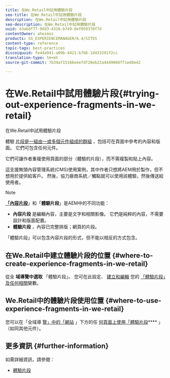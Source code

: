 ```yaml
---
title: 在We.Retail中試用體驗片段
seo-title: 在We.Retail中試用體驗片段
description: 在We.Retail中試用體驗片段
seo-description: 在We.Retail中試用體驗片段
uuid: 43a6df77-9dd3-4316-b749-0ef059370f7d
contentOwner: aheimoz
products: SG_EXPERIENCEMANAGER/6.4/SITES
content-type: reference
topic-tags: best-practices
discoiquuid: fe44a941-a09b-4421-b766-1d433291f2cc
translation-type: tm+mt
source-git-commit: 7b39a715166eeefdf20eb22a4449068ff1ed0e42

---
```



# 在We.Retail中試用體驗片段{#trying-out-experience-fragments-in-we-retail}

在We.Retail中試用體驗片段

體驗 [片段是一組由一或多個元件組成的群組](/help/sites-authoring/experience-fragments.md) ，包括可在頁面中參考的內容和版面。 它們可包含任何元件。

它們可讓作者重複使用頁面的部分（體驗的片段），而不需複製和貼上內容。

這支援無頭內容管理系統(CMS)使用案例，其中作者只想將AEM用於製作，但不想用於提供給客戶。 然後，協力廠商系統／觸點就可以使用該體驗，然後傳送給使用者。

>[!NOTE]
>
>**[「內容片段](/help/sites-developing/we-retail-content-fragments.md)**」和「**體驗片段**」是AEM中的不同功能：
>
>* **內容片段** 是編輯內容，主要是文字和相關影像。 它們是純粹的內容，不需要設計和版面配置。
>* **體驗片段** ，內容已完整排版；網頁的片段。
>
>
「體驗片段」可以包含內容片段的形式，但不能以相反的方式包含。

## 在We.Retail中建立體驗片段的位置 {#where-to-create-experience-fragments-in-we-retail}

從全 **域導覽中選取** 「體驗片段」。 您可在此設定、 [建立](/help/sites-authoring/experience-fragments.md#creating-an-experience-fragment)[和編輯](/help/sites-authoring/experience-fragments.md#editing-your-experience-fragment) 您的 [「體驗片段」及任何相關](/help/sites-authoring/experience-fragments.md#creating-an-experience-fragment-variation)變數。

## We.Retail中的體驗片段使用位置 {#where-to-use-experience-fragments-in-we-retail}

您可以在「全域導 [覽」中的「網站](/help/sites-authoring/experience-fragments.md#using-your-experience-fragment) 」下方的任 [何頁面上使用「體驗片段](/help/sites-authoring/editing-content.md)**** 」（如同其他元件）。

## 更多資訊 {#further-information}

如需詳細資訊，請參閱：

* [體驗片段](/help/sites-authoring/experience-fragments.md)


